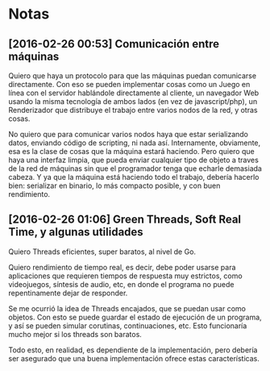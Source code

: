 # Notas

## [2016-02-26 00:53] Comunicación entre máquinas

Quiero que haya un protocolo para que las máquinas puedan comunicarse directamente. Con eso se pueden implementar cosas como un Juego en línea con el servidor hablándole directamente al cliente, un navegador Web usando la misma tecnología de ambos lados (en vez de javascript/php), un Renderizador que distribuye el trabajo entre varios nodos de la red, y otras cosas.

No quiero que para comunicar varios nodos haya que estar serializando datos, enviando código de scripting, ni nada así. Internamente, obviamente, esa es la clase de cosas que la máquina estará haciendo. Pero quiero que haya una interfaz limpia, que pueda enviar cualquier tipo de objeto a traves de la red de máquinas sin que el programador tenga que echarle demasiada cabeza. Y ya que la máquina está haciendo todo el trabajo, debería hacerlo bien: serializar en binario, lo más compacto posible, y con buen rendimiento.

## [2016-02-26 01:06] Green Threads, Soft Real Time, y algunas utilidades

Quiero Threads eficientes, super baratos, al nivel de Go.

Quiero rendimiento de tiempo real, es decir, debe poder usarse para aplicaciones que requieren tiempos de respuesta muy estrictos, como videojuegos, síntesis de audio, etc, en donde el programa no puede repentinamente dejar de responder.

Se me ocurrió la idea de Threads encajados, que se puedan usar como objetos. Con esto se puede guardar el estado de ejecución de un programa, y así se pueden simular corutinas, continuaciones, etc. Esto funcionaría mucho mejor si los threads son baratos.

Todo esto, en realidad, es dependiente de la implementación, pero debería ser asegurado que una buena implementación ofrece estas características.